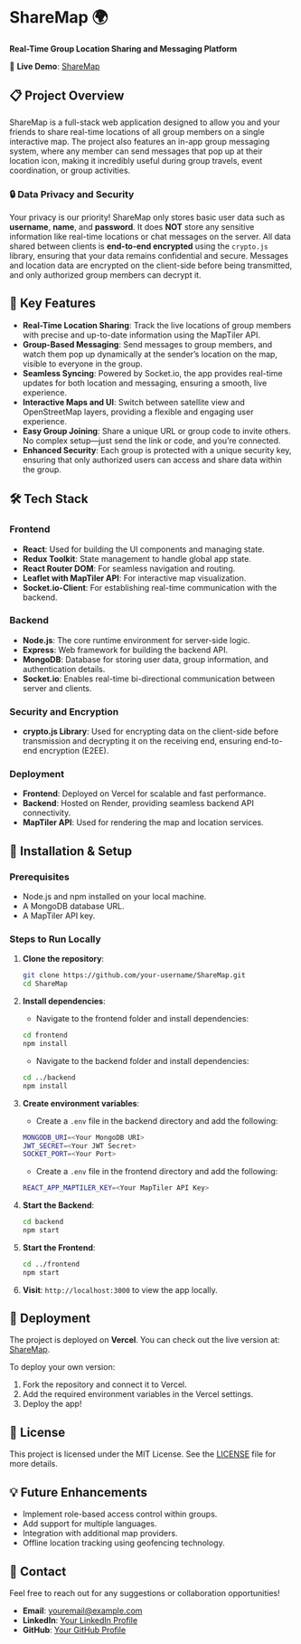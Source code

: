 # **ShareMap** 🌍  
**Real-Time Group Location Sharing and Messaging Platform**

🚀 **Live Demo**: [ShareMap](https://sharemap.vercel.app)

## **📋 Project Overview**  
ShareMap is a full-stack web application designed to allow you and your friends to share real-time locations of all group members on a single interactive map. The project also features an in-app group messaging system, where any member can send messages that pop up at their location icon, making it incredibly useful during group travels, event coordination, or group activities.

### **🔒 Data Privacy and Security**  
Your privacy is our priority! ShareMap only stores basic user data such as **username**, **name**, and **password**. It does **NOT** store any sensitive information like real-time locations or chat messages on the server. All data shared between clients is **end-to-end encrypted** using the `crypto.js` library, ensuring that your data remains confidential and secure. Messages and location data are encrypted on the client-side before being transmitted, and only authorized group members can decrypt it.

## **🎯 Key Features**  
- **Real-Time Location Sharing**: Track the live locations of group members with precise and up-to-date information using the MapTiler API.
- **Group-Based Messaging**: Send messages to group members, and watch them pop up dynamically at the sender’s location on the map, visible to everyone in the group.
- **Seamless Syncing**: Powered by Socket.io, the app provides real-time updates for both location and messaging, ensuring a smooth, live experience.
- **Interactive Maps and UI**: Switch between satellite view and OpenStreetMap layers, providing a flexible and engaging user experience.
- **Easy Group Joining**: Share a unique URL or group code to invite others. No complex setup—just send the link or code, and you’re connected.
- **Enhanced Security**: Each group is protected with a unique security key, ensuring that only authorized users can access and share data within the group.

## **🛠️ Tech Stack**

### **Frontend**  
- **React**: Used for building the UI components and managing state.
- **Redux Toolkit**: State management to handle global app state.
- **React Router DOM**: For seamless navigation and routing.
- **Leaflet with MapTiler API**: For interactive map visualization.
- **Socket.io-Client**: For establishing real-time communication with the backend.

### **Backend**  
- **Node.js**: The core runtime environment for server-side logic.
- **Express**: Web framework for building the backend API.
- **MongoDB**: Database for storing user data, group information, and authentication details.
- **Socket.io**: Enables real-time bi-directional communication between server and clients.

### **Security and Encryption**  
- **crypto.js Library**: Used for encrypting data on the client-side before transmission and decrypting it on the receiving end, ensuring end-to-end encryption (E2EE).

### **Deployment**  
- **Frontend**: Deployed on Vercel for scalable and fast performance.
- **Backend**: Hosted on Render, providing seamless backend API connectivity.
- **MapTiler API**: Used for rendering the map and location services.

## **🔧 Installation & Setup**  

### **Prerequisites**  
- Node.js and npm installed on your local machine.
- A MongoDB database URL.
- A MapTiler API key.

### **Steps to Run Locally**  
1. **Clone the repository**:
    ```bash
    git clone https://github.com/your-username/ShareMap.git
    cd ShareMap
    ```

2. **Install dependencies**:
    - Navigate to the frontend folder and install dependencies:
    ```bash
    cd frontend
    npm install
    ```
    - Navigate to the backend folder and install dependencies:
    ```bash
    cd ../backend
    npm install
    ```

3. **Create environment variables**:
    - Create a `.env` file in the backend directory and add the following:
    ```bash
    MONGODB_URI=<Your MongoDB URI>
    JWT_SECRET=<Your JWT Secret>
    SOCKET_PORT=<Your Port>
    ```
    - Create a `.env` file in the frontend directory and add the following:
    ```bash
    REACT_APP_MAPTILER_KEY=<Your MapTiler API Key>
    ```

4. **Start the Backend**:
    ```bash
    cd backend
    npm start
    ```

5. **Start the Frontend**:
    ```bash
    cd ../frontend
    npm start
    ```

6. **Visit**: `http://localhost:3000` to view the app locally.

## **🚀 Deployment**  
The project is deployed on **Vercel**. You can check out the live version at: [ShareMap](https://sharemap.vercel.app).

To deploy your own version:
1. Fork the repository and connect it to Vercel.
2. Add the required environment variables in the Vercel settings.
3. Deploy the app!

## **📄 License**  
This project is licensed under the MIT License. See the [LICENSE](LICENSE) file for more details.

## **💡 Future Enhancements**  
- Implement role-based access control within groups.
- Add support for multiple languages.
- Integration with additional map providers.
- Offline location tracking using geofencing technology.

## **📧 Contact**  
Feel free to reach out for any suggestions or collaboration opportunities!

- **Email**: [youremail@example.com](mailto:youremail@example.com)
- **LinkedIn**: [Your LinkedIn Profile](https://linkedin.com/in/your-profile)
- **GitHub**: [Your GitHub Profile](https://github.com/your-username)
